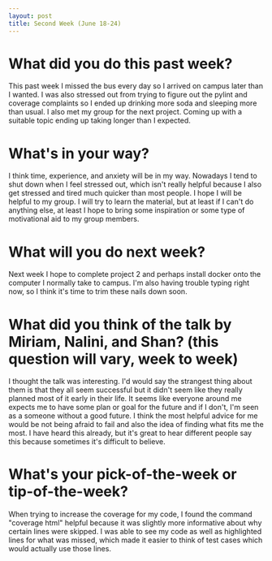 ```yaml
---
layout: post
title: Second Week (June 18-24) 
---
```


# What did you do this past week?
This past week I missed the bus every day so I arrived on campus later than I wanted. I was also stressed out from trying to figure out the pylint and coverage complaints so I ended up drinking more soda and sleeping more than usual. I also met my group for the next project. Coming up with a suitable topic ending up taking longer than I expected. 

# What's in your way?
I think time, experience, and anxiety will be in my way. Nowadays I tend to shut down when I feel stressed out, which isn't really helpful because I also get stressed and tired much quicker than most people. I hope I will be helpful to my group. I will try to learn the material, but at least if I can't do anything else, at least I hope to bring some inspiration or some type of motivational aid to my group members. 

# What will you do next week?
Next week I hope to complete project 2 and perhaps install docker onto the computer I normally take to campus. I'm also having trouble typing right now, so I think it's time to trim these nails down soon. 

# What did you think of the talk by Miriam, Nalini, and Shan? (this question will vary, week to week)

I thought the talk was interesting. I'd would say the strangest thing about them is that they all seem successful but it didn't seem like they really planned most of it early in their life. It seems like everyone around me expects me to have some plan or goal for the future and if I don't, I'm seen as a someone without a good future. I think the most helpful advice for me would be not being afraid to fail and also the idea of finding what fits me the most. I have heard this already, but it's great to hear different people say this because sometimes it's difficult to believe. 

# What's your pick-of-the-week or tip-of-the-week?
When trying to increase the coverage for my code, I found the command "coverage html" helpful because it was slightly more informative about why certain lines were skipped. I was able to see my code as well as highlighted lines for what was missed, which made it easier to think of test cases which would actually use those lines. 
